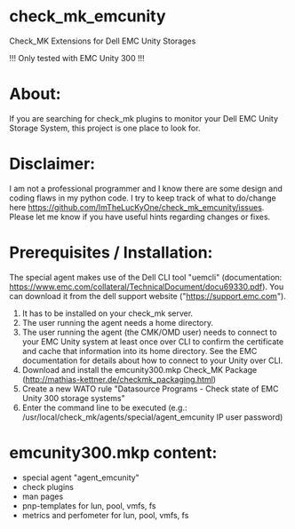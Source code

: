 # check_mk_emcunity
Check_MK Extensions for Dell EMC Unity Storages

!!! Only tested with EMC Unity 300 !!!

# About:
If you are searching for check_mk plugins to monitor your Dell EMC Unity Storage System, this project is one place to look for.

# Disclaimer:
I am not a professional programmer and I know there are some design and coding flaws in my python code. I try to keep track of what to do/change here https://github.com/ImTheLucKyOne/check_mk_emcunity/issues. Please let me know if you have useful hints regarding changes or fixes.

# Prerequisites / Installation:
The special agent makes use of the Dell CLI tool "uemcli" (documentation: https://www.emc.com/collateral/TechnicalDocument/docu69330.pdf). You can download it from the dell support website ("https://support.emc.com").
1) It has to be installed on your check_mk server.
2) The user running the agent needs a home directory.
3) The user running the agent (the CMK/OMD user) needs to connect to your EMC Unity system at least once over CLI to confirm the certificate and cache that information into its home directory. See the EMC documentation for details about how to connect to your Unity over CLI.
4) Download and install the emcunity300.mkp Check_MK Package (http://mathias-kettner.de/checkmk_packaging.html)
5) Create a new WATO rule "Datasource Programs - Check state of EMC Unity 300 storage systems"
6) Enter the command line to be executed (e.g.: /usr/local/check_mk/agents/special/agent_emcunity IP user password)

# emcunity300.mkp content:
- special agent "agent_emcunity"
- check plugins
- man pages
- pnp-templates for lun, pool, vmfs, fs
- metrics and perfometer for lun, pool, vmfs, fs
